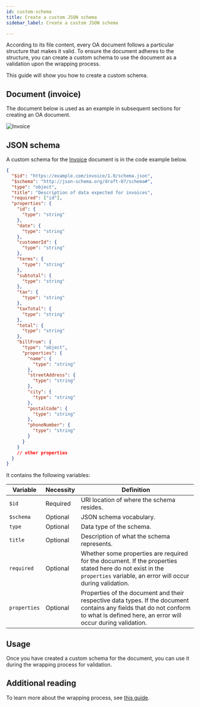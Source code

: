 ```yaml
---
id: custom-schema
title: Create a custom JSON schema
sidebar_label: Create a custom JSON schema

---
```


According to its file content, every OA document follows a particular structure that makes it valid. To ensure the document adheres to the structure, you can create a custom schema to use the document as a validation upon the wrapping process.

This guide will show you how to create a custom schema.

## Document (invoice)

The document below is used as an example in subsequent sections for creating an OA document.

![Invoice](/docs/guides-section/custom-schema/invoice-sample.png)


## JSON schema

A custom schema for the [Invoice](#document-invoice) document is in the code example below. 

```json
{
  "$id": "https://example.com/invoice/1.0/schema.json",
  "$schema": "http://json-schema.org/draft-07/schema#",
  "type": "object",
  "title": "Description of data expected for invoices",
  "required": ["id"],
  "properties": {
    "id": {
      "type": "string"
    },
    "date": {
      "type": "string"
    },
    "customerId": {
      "type": "string"
    },
    "terms": {
      "type": "string"
    },
    "subtotal": {
      "type": "string"
    },
    "tax": {
      "type": "string"
    },
    "taxTotal": {
      "type": "string"
    },
    "total": {
      "type": "string"
    },
    "billFrom": {
      "type": "object",
      "properties": {
        "name": {
          "type": "string"
        },
        "streetAddress": {
          "type": "string"
        },
        "city": {
          "type": "string"
        },
        "postalCode": {
          "type": "string"
        },
        "phoneNumber": {
          "type": "string"
        }
      }
    }
    // other properties
  }
}
```

It contains the following variables:

| Variable   | Necessity | Definition                                               |
|------------|-----------|----------------------------------------------------------|
| `$id`      | Required  | URI location of where the schema resides.               |
| `$schema`  | Optional  | JSON schema vocabulary.                                 |
| `type`     | Optional  | Data type of the schema.                                |
| `title`    | Optional  | Description of what the schema represents.             |
| `required` | Optional  | Whether some properties are required for the document. If the properties stated here do not exist in the `properties` variable, an error will occur during validation. |
| `properties` | Optional  | Properties of the document and their respective data types. If the document contains any fields that do not conform to what is defined here, an error will occur during validation. |


## Usage

Once you have created a custom schema for the document, you can use it during the wrapping process for validation.


## Additional reading
To learn more about the wrapping process, see [this guide](/docs/lib-section/remote-files/open-attestation-cli#wrapping-documents).
